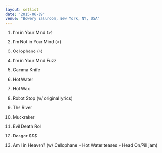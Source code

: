 ```yaml
---
layout: setlist
date: "2015-06-19"
venue: "Bowery Ballroom, New York, NY, USA"
---
```


 1. I'm in Your Mind
    (>)

 2. I'm Not in Your Mind
    (>)

 3. Cellophane
    (>)

 4. I'm in Your Mind Fuzz

 5. Gamma Knife

 6. Hot Water

 7. Hot Wax

 8. Robot Stop
    (w/ original lyrics)

 9. The River

10. Muckraker

11. Evil Death Roll

12. Danger $$$

13. Am I in Heaven?
    (w/ Cellophane + Hot Water teases + Head On/Pill jam)


